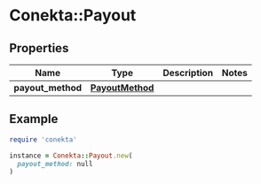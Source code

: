 # Conekta::Payout

## Properties

| Name | Type | Description | Notes |
| ---- | ---- | ----------- | ----- |
| **payout_method** | [**PayoutMethod**](PayoutMethod.md) |  |  |

## Example

```ruby
require 'conekta'

instance = Conekta::Payout.new(
  payout_method: null
)
```

